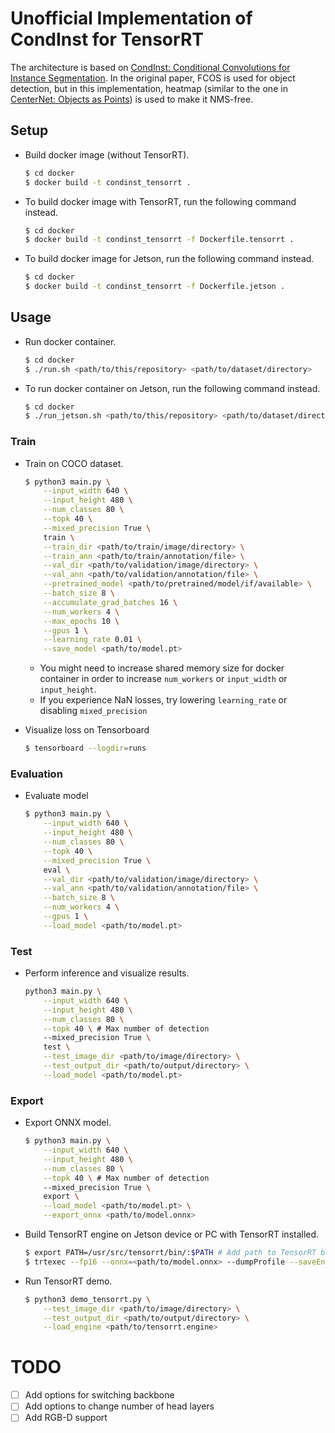 # Unofficial Implementation of CondInst for TensorRT

The architecture is based on [CondInst: Conditional Convolutions for Instance Segmentation](https://arxiv.org/abs/2003.05664).
In the original paper, FCOS is used for object detection, but in this implementation, heatmap (similar to the one in [CenterNet: Objects as Points](https://arxiv.org/abs/1904.07850)) is used to make it NMS-free.

## Setup

- Build docker image (without TensorRT).

    ```sh
    $ cd docker
    $ docker build -t condinst_tensorrt .
    ```

- To build docker image with TensorRT, run the following command instead.
    ```sh
    $ cd docker
    $ docker build -t condinst_tensorrt -f Dockerfile.tensorrt .
    ```

- To build docker image for Jetson, run the following command instead.
    ```sh
    $ cd docker
    $ docker build -t condinst_tensorrt -f Dockerfile.jetson .
    ```

## Usage

- Run docker container.
    ```sh
    $ cd docker
    $ ./run.sh <path/to/this/repository> <path/to/dataset/directory>
    ```

- To run docker container on Jetson, run the following command instead.
    ```sh
    $ cd docker
    $ ./run_jetson.sh <path/to/this/repository> <path/to/dataset/directory>
    ```

### Train

- Train on COCO dataset.
    ```sh
    $ python3 main.py \
        --input_width 640 \
        --input_height 480 \
        --num_classes 80 \
        --topk 40 \
        --mixed_precision True \
        train \
        --train_dir <path/to/train/image/directory> \
        --train_ann <path/to/train/annotation/file> \
        --val_dir <path/to/validation/image/directory> \
        --val_ann <path/to/validation/annotation/file> \
        --pretrained_model <path/to/pretrained/model/if/available> \
        --batch_size 8 \
        --accumulate_grad_batches 16 \
        --num_workers 4 \
        --max_epochs 10 \
        --gpus 1 \
        --learning_rate 0.01 \
        --save_model <path/to/model.pt>
    ```
    - You might need to increase shared memory size for docker container in order to increase ```num_workers``` or ```input_width``` or ```input_height```.
    - If you experience NaN losses, try lowering ```learning_rate``` or disabling ```mixed_precision```

- Visualize loss on Tensorboard
    ```sh
    $ tensorboard --logdir=runs
    ```

### Evaluation

- Evaluate model
    ```sh
    $ python3 main.py \
        --input_width 640 \
        --input_height 480 \
        --num_classes 80 \
        --topk 40 \
        --mixed_precision True \
        eval \
        --val_dir <path/to/validation/image/directory> \
        --val_ann <path/to/validation/annotation/file> \
        --batch_size 8 \
        --num_workers 4 \
        --gpus 1 \
        --load_model <path/to/model.pt>
    ```

### Test

- Perform inference and visualize results.
    ```sh
    python3 main.py \
        --input_width 640 \
        --input_height 480 \
        --num_classes 80 \
        --topk 40 \ # Max number of detection
        --mixed_precision True \
        test \
        --test_image_dir <path/to/image/directory> \
        --test_output_dir <path/to/output/directory> \
        --load_model <path/to/model.pt>
    ```

### Export

- Export ONNX model.
    ```sh
    $ python3 main.py \
        --input_width 640 \
        --input_height 480 \
        --num_classes 80 \
        --topk 40 \ # Max number of detection
        --mixed_precision True \
        export \
        --load_model <path/to/model.pt> \
        --export_onnx <path/to/model.onnx>
    ```

- Build TensorRT engine on Jetson device or PC with TensorRT installed.
    ```sh
    $ export PATH=/usr/src/tensorrt/bin/:$PATH # Add path to TensorRT binary
    $ trtexec --fp16 --onnx=<path/to/model.onnx> --dumpProfile --saveEngine=<path/to/tensorrt.engine>
    ```

- Run TensorRT demo.
    ```sh
    $ python3 demo_tensorrt.py \
        --test_image_dir <path/to/image/directory> \
        --test_output_dir <path/to/output/directory> \
        --load_engine <path/to/tensorrt.engine>
    ```

# TODO
- [ ] Add options for switching backbone
- [ ] Add options to change number of head layers
- [ ] Add RGB-D support

